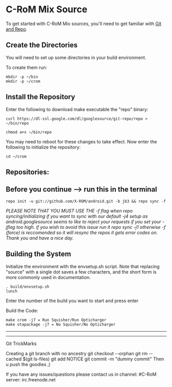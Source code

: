 C-RoM Mix Source
===================
To get started with C-RoM Mix sources, you'll need to get
familiar with [Git and Repo](http://source.android.com/source/version-control.html).



Create the Directories
----------------------

You will need to set up some directories in your build environment.

To create them run:

    mkdir -p ~/bin
    mkdir -p ~/crom



Install the Repository
----------------------

Enter the following to download make executable the "repo" binary:

    curl https://dl-ssl.google.com/dl/googlesource/git-repo/repo > ~/bin/repo

    chmod a+x ~/bin/repo

You may need to reboot for these changes to take effect. 
Now enter the following to initialize the repository:

    cd ~/crom



Repositories:
---------------

Before you continue --> run this in the terminal
----------------------------------------
    repo init -u git://github.com/X-ROM/android.git -b jb3 && repo sync -f

*PLEASE NOTE THAT YOU MUST USE THE -f flag when repo syncing/initializing if you want to sync with our default -j4 setup as android.googlesource seems to like to reject your requests if you set your -jflag too high. 
if you wish to avoid this issue run it repo sync -j1 otherwise -f (force) is reccomended so it will resync the repos it gets error codes on. Thank you and have a nice day.*

    



Building the System
---------------

Initialize the environment with the envsetup.sh script. Note that replacing "source" with a single dot saves a few characters, and the short form is more commonly used in documentation.

    . build/envsetup.sh
    lunch


Enter the number of the build you want to start and press enter


Build the Code:

    make crom -j7 = Run Squisher/Run Opticharger
    make otapackage -j7 = No Squisher/No Opticharger


---------------

---------------
Git TrickMarks

Creating a git branch with no ancestry
git checkout --orphan <foo>
git rm --cached $(git ls-files)
git add NOTICE
git commit -m "dummy commit"
Then u push the goodies ;)


If you have any issues/questions please contact us in channel: #C-RoM  server: irc.freenode.net
